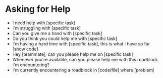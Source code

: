 # Asking for Help
- I need help with [specific task]
- I'm struggling with [specific task]
- Can you give me a hand with [specific task]
- Do you think you could help me with [specific task]
- I'm having a hard time with [specific task], this is what I have so far [show code]
- Hey [teammate], can you please help me on [specific task]
- Whenever you're available, can you please help me with this roadblock I'm encountering?
- I'm currently encountering a roadblock in [code/file] where [problem]
